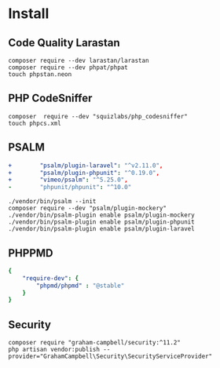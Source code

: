 # Install

## Code Quality Larastan

```shell
composer require --dev larastan/larastan
composer require --dev phpat/phpat
touch phpstan.neon
````

## PHP CodeSniffer

```shell
composer  require --dev "squizlabs/php_codesniffer"
touch phpcs.xml
```

## PSALM

```yaml
+        "psalm/plugin-laravel": "^v2.11.0",
+        "psalm/plugin-phpunit": "^0.19.0",
+        "vimeo/psalm": "^5.25.0",
-        "phpunit/phpunit": "^10.0"
```

````shell
./vendor/bin/psalm --init
composer require --dev "psalm/plugin-mockery"
./vendor/bin/psalm-plugin enable psalm/plugin-mockery
./vendor/bin/psalm-plugin enable psalm/plugin-phpunit
./vendor/bin/psalm-plugin enable psalm/plugin-laravel
````

## PHPPMD

```yaml
{
    "require-dev": {
        "phpmd/phpmd" : "@stable"
    }
}
```

## Security

```shell
composer require "graham-campbell/security:^11.2"
php artisan vendor:publish --provider="GrahamCampbell\Security\SecurityServiceProvider"
```



